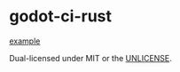 # godot-ci-rust

[example](example-github-actions.yml)

Dual-licensed under MIT or the [UNLICENSE](https://unlicense.org).
